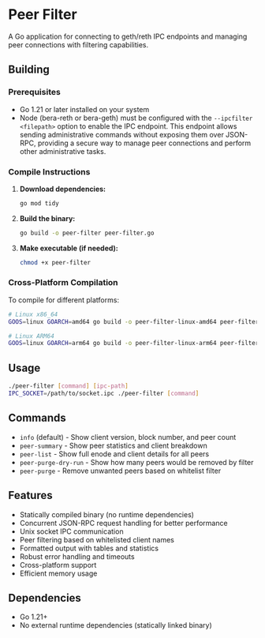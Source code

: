 # Peer Filter

A Go application for connecting to geth/reth IPC endpoints and managing peer connections with filtering capabilities.

## Building

### Prerequisites

- Go 1.21 or later installed on your system
- Node (bera-reth or bera-geth) must be configured with the `--ipcfilter <filepath>` option to enable the IPC endpoint. This endpoint allows sending administrative commands without exposing them over JSON-RPC, providing a secure way to manage peer connections and perform other administrative tasks.

### Compile Instructions

1. **Download dependencies:**
   ```bash
   go mod tidy
   ```

2. **Build the binary:**
   ```bash
   go build -o peer-filter peer-filter.go
   ```

3. **Make executable (if needed):**
   ```bash
   chmod +x peer-filter
   ```

### Cross-Platform Compilation

To compile for different platforms:

```bash
# Linux x86_64
GOOS=linux GOARCH=amd64 go build -o peer-filter-linux-amd64 peer-filter.go

# Linux ARM64
GOOS=linux GOARCH=arm64 go build -o peer-filter-linux-arm64 peer-filter.go
```

## Usage

```bash
./peer-filter [command] [ipc-path]
IPC_SOCKET=/path/to/socket.ipc ./peer-filter [command]
```

## Commands

- `info` (default) - Show client version, block number, and peer count
- `peer-summary` - Show peer statistics and client breakdown
- `peer-list` - Show full enode and client details for all peers
- `peer-purge-dry-run` - Show how many peers would be removed by filter
- `peer-purge` - Remove unwanted peers based on whitelist filter

## Features

- Statically compiled binary (no runtime dependencies)
- Concurrent JSON-RPC request handling for better performance
- Unix socket IPC communication
- Peer filtering based on whitelisted client names
- Formatted output with tables and statistics
- Robust error handling and timeouts
- Cross-platform support
- Efficient memory usage

## Dependencies

- Go 1.21+
- No external runtime dependencies (statically linked binary)
